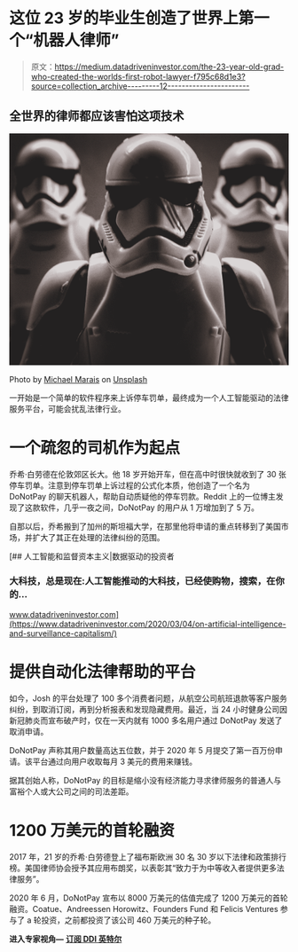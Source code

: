 # 这位 23 岁的毕业生创造了世界上第一个“机器人律师”

> 原文：<https://medium.datadriveninvestor.com/the-23-year-old-grad-who-created-the-worlds-first-robot-lawyer-f795c68d1e3?source=collection_archive---------12----------------------->

## 全世界的律师都应该害怕这项技术

![](img/8704bc4eca9c00bcc6c5446791401ff5.png)

Photo by [Michael Marais](https://unsplash.com/@michael_marais?utm_source=medium&utm_medium=referral) on [Unsplash](https://unsplash.com?utm_source=medium&utm_medium=referral)

一开始是一个简单的软件程序来上诉停车罚单，最终成为一个人工智能驱动的法律服务平台，可能会扰乱法律行业。

# 一个疏忽的司机作为起点

乔希·白劳德在伦敦郊区长大。他 18 岁开始开车，但在高中时很快就收到了 30 张停车罚单。注意到停车罚单上诉过程的公式化本质，他创造了一个名为 DoNotPay 的聊天机器人，帮助自动质疑他的停车罚款。Reddit 上的一位博主发现了这款软件，几乎一夜之间，DoNotPay 的用户从 1 万增加到了 5 万。

自那以后，乔希搬到了加州的斯坦福大学，在那里他将申请的重点转移到了美国市场，并扩大了其正在处理的法律纠纷的范围。

[](https://www.datadriveninvestor.com/2020/03/04/on-artificial-intelligence-and-surveillance-capitalism/) [## 人工智能和监督资本主义|数据驱动的投资者

### 大科技，总是现在:人工智能推动的大科技，已经使购物，搜索，在你的…

www.datadriveninvestor.com](https://www.datadriveninvestor.com/2020/03/04/on-artificial-intelligence-and-surveillance-capitalism/) 

# 提供自动化法律帮助的平台

如今，Josh 的平台处理了 100 多个消费者问题，从航空公司航班退款等客户服务纠纷，到取消订阅，再到分析报表和发现隐藏费用。最近，当 24 小时健身公司因新冠肺炎而宣布破产时，仅在一天内就有 1000 多名用户通过 DoNotPay 发送了取消申请。

DoNotPay 声称其用户数量高达五位数，并于 2020 年 5 月提交了第一百万份申请。该平台通过向用户收取每月 3 美元的费用来赚钱。

据其创始人称，DoNotPay 的目标是缩小没有经济能力寻求律师服务的普通人与富裕个人或大公司之间的司法差距。

# 1200 万美元的首轮融资

2017 年，21 岁的乔希·白劳德登上了福布斯欧洲 30 名 30 岁以下法律和政策排行榜。美国律师协会授予其应用布朗奖，以表彰其“致力于为中等收入者提供更多法律服务”。

2020 年 6 月，DoNotPay 宣布以 8000 万美元的估值完成了 1200 万美元的首轮融资。Coatue、Andreessen Horowitz、Founders Fund 和 Felicis Ventures 参与了 a 轮投资，之前都投资了该公司 460 万美元的种子轮。

**进入专家视角—** [**订阅 DDI 英特尔**](https://datadriveninvestor.com/ddi-intel)